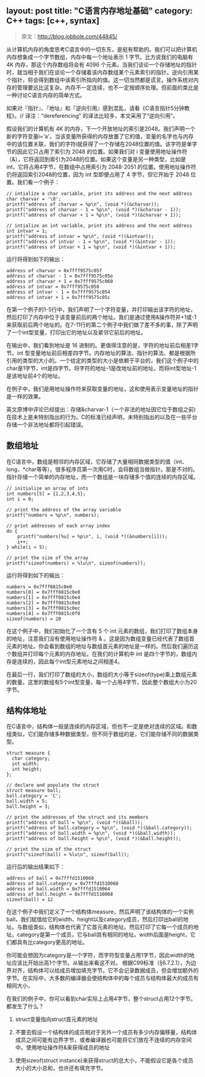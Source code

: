 layout: post
title: "C语言内存地址基础"
category: C++
tags: [c++, syntax]
--- 

> 原文：<http://blog.jobbole.com/44845/>

从计算机内存的角度思考C语言中的一切东东，是挺有帮助的。我们可以把计算机内存想象成一个字节数组，内存中每一个地址表示 1 字节。比方说我们的电脑有 4K 内存，那这个内存数组将会有 4096 个元素。当我们谈论一个存储地址的指针时，就当相于我们在谈论一个存储着该内存数组某个元素索引的指针。逆向引用某个指针，将会得到数组中该索引所指向的值。这一切当然都是谎言。操作系统对内存的管理要远比这复杂。内存不一定连续，也不一定按顺序处理。但前面的类比是一种讨论C语言内存的简单方式。

如果对『指针』、『地址』和『逆向引用』感到混乱，请看《C语言指针5分钟教程》。// 译注：“dereferencing” 的译法比较多，本文采用了“逆向引用”。 

假设我们的计算机有 4K 的内存，下一个开放地址的索引是2048。我们声明一个新的字符变量i='a'。当该变量所获得的内存放置了它的值，变量的名字也与内存中的该位置关联，我们的字符i就获得了一个存储在2048位置的值。该字符是单字节的因此它只占用了索引为 2048 的位置。如果我们对 i 变量使用地址操作符（&），它将返回到索引为2048的位置。如果这个变量是另一种类型，比如是 int，它将占用4字节，在数组中占用索引为 2048-2051 的位置。使用地址操作符仍将返回索引2048的位置，因为 int 型即便占用了 4 字节，但它开始于 2048 位置。我们看一个例子：

<!--more-->

    // intialize a char variable, print its address and the next address
    char charvar = '\0';
    printf("address of charvar = %p\n", (void *)(&charvar));
    printf("address of charvar - 1 = %p\n", (void *)(&charvar - 1));
    printf("address of charvar + 1 = %p\n", (void *)(&charvar + 1));
     
    // intialize an int variable, print its address and the next address
    int intvar = 1;
    printf("address of intvar = %p\n", (void *)(&intvar));
    printf("address of intvar - 1 = %p\n", (void *)(&intvar - 1));
    printf("address of intvar + 1 = %p\n", (void *)(&intvar + 1));

运行将得到如下的输出：

    address of charvar = 0x7fff9575c05f
    address of charvar - 1 = 0x7fff9575c05e
    address of charvar + 1 = 0x7fff9575c060
    address of intvar = 0x7fff9575c058
    address of intvar - 1 = 0x7fff9575c054
    address of intvar + 1 = 0x7fff9575c05c
 

在第一个例子的1-5行中，我们声明了一个字符变量，并打印输出该字符的地址，然后打印了内存中位于该变量前后的两个地址。我们是通过使用&操作符并+1或-1来获取前后两个地址的。在7-11行的第二个例子中我们做了差不多的事，除了声明了一个int型变量，打印出它的地址以及紧邻它前后的地址。

在输出中，我们看到地址是 16 进制的。更值得注意的是，字符的地址前后相差1字节。int 型变量地址前后相差四字节。内存地址的算法、指针的算法、都是根据所引用的类型的大小的。一个给定的类型的大小是依赖于平台的，我们这个例子中的char是1字节，int是四字节。将字符的地址-1是改地址前的地址，而将int型地址-1是该地址前4个的地址。

在例子中，我们是用地址操作符来获取变量的地址，这和使用表示变量地址的指针是一样的效果。

英文原博中评论已经提出：存储&charvar-1（一个非法的地址因它位于数组之前)在技术上是未特别指出的行为。C的标准已经声明，未特别指出的以及在一些平台存储一个非法地址都将引起错误。

 

## 数组地址

在C语言中，数组是相邻的内存区域，它存储了大量相同数据类型的值（int、long、*char等等）。很多程序员第一次用C时，会将数组当做指针。那是不对的。指针存储一个简单的内存地址，而一个数组是一块存储多个值的连续的内存区域。

    // initialize an array of ints
    int numbers[5] = {1,2,3,4,5};
    int i = 0;
     
    // print the address of the array variable
    printf("numbers = %p\n", numbers);
     
    // print addresses of each array index
    do {
        printf("numbers[%u] = %p\n", i, (void *)(&numbers[i]));
        i++;
    } while(i < 5);
     
    // print the size of the array
    printf("sizeof(numbers) = %lu\n", sizeof(numbers));

运行将得到如下的输出：

    numbers = 0x7fff0815c0e0
    numbers[0] = 0x7fff0815c0e0
    numbers[1] = 0x7fff0815c0e4
    numbers[2] = 0x7fff0815c0e8
    numbers[3] = 0x7fff0815c0ec
    numbers[4] = 0x7fff0815c0f0
    sizeof(numbers) = 20

在这个例子中，我们初始化了一个含有 5 个 int 元素的数组，我们打印了数组本身的地址，注意我们没有使用地址操作符 & 。这是因为数组变量已经代表了数组首元素的地址。你会看到数组的地址与数组首元素的地址是一样的。然后我们遍历这个数组并打印每个元素的内存地址。在我们的计算机中 int 是四个字节的，数组内存是连续的，因此每个int型元素地址之间相差4。

在最后一行，我们打印了数组的大小，数组的大小等于sizeof(type)乘上数组元素的数量。这里的数组有5个int型变量，每一个占用4字节，因此整个数组大小为20字节。

## 结构体地址

在C语言中，结构体一般是连续的内存区域，但也不一定是绝对连续的区域。和数组类似，它们能存储多种数据类型，但不同于数组的是，它们能存储不同的数据类型。

    struct measure {
      char category;
      int width;
      int height;
    };
 
    // declare and populate the struct
    struct measure ball;
    ball.category = 'C';
    ball.width = 5;
    ball.height = 3;
 
    // print the addresses of the struct and its members
    printf("address of ball = %p\n", (void *)(&ball));
    printf("address of ball.category = %p\n", (void *)(&ball.category));
    printf("address of ball.width = %p\n", (void *)(&ball.width));
    printf("address of ball.height = %p\n", (void *)(&ball.height));
     
    // print the size of the struct
    printf("sizeof(ball) = %lu\n", sizeof(ball));

运行后的输出结果如下：

    address of ball = 0x7fffd1510060
    address of ball.category = 0x7fffd1510060
    address of ball.width = 0x7fffd1510064
    address of ball.height = 0x7fffd1510068
    sizeof(ball) = 12

在这个例子中我们定义了一个结构体measure，然后声明了该结构体的一个实例ball，我们赋值给它的width、height以及category成员，然后打印出ball的地址。与数组类似，结构体也代表了它首元素的地址。然后打印了它每一个成员的地址。category是第一个成员，它与ball具有相同的地址。width后面是height，它们都具有比category更高的地址。

你可能会想因为category是一个字符，而字符型变量占用1字节，因此width的地址应该比开始出高1个字节。从输出来看这不对。 根据C99标准（§6.7.2.1），为边界对齐，结构体可以给成员增加填充字节。它不会记录数据成员，但会增加额外的字节。在实际中，大多数的编译器会使结构体中的每个成员与结构体最大的成员有相同大小，

在我们的例子中，你可以看到char实际上占用4字节，整个struct占用12个字节。都发生了什么？

1. struct变量指向struct首元素的地址
2. 不要去假设一个结构体的成员相对于另外一个成员有多少内存偏移量，结构体成员之间可能有边界字节，或者编译器也可能将它们放在不连续的内存空间中。使用地址操作符&来获得成员的地址

3. 使用sizeof(struct instance)来获得struct的总大小，不能假设它是各个成员大小的大小总和，也许还有填充字节。